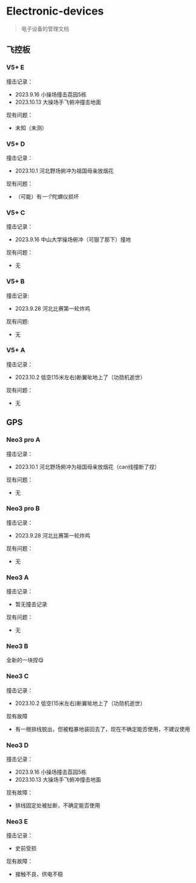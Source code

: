 # Electronic-devices
> 电子设备的管理文档

## 飞控板
### V5+ E
撞击记录：
- 2023.9.16  小操场撞击荔园5栋
- 2023.10.13 大操场手飞俯冲撞击地面

现有问题：
- 未知（未测）

### V5+ D
撞击记录：
- 2023.10.1 河北野场俯冲为祖国母亲放烟花

现有问题：
- （可能）有*一个*陀螺仪损坏

### V5+ C
撞击记录：
- 2023.9.16 中山大学操场俯冲（可狠了那下）撞地

现有问题：
- 无

### V5+ B
撞击记录:
- 2023.9.28 河北比赛第一轮炸鸡

现有问题:
- 无

### V5+ A
撞击记录：
- 2023.10.2 低空(15米左右)断翼呲地上了（功勋机逝世）

现有问题：
- 无

## GPS
### Neo3 pro A
撞击记录：
- 2023.10.1 河北野场俯冲为祖国母亲放烟花（can线撞断了捏）

现有问题：
- 无

### Neo3 pro B
撞击记录：
- 2023.9.28 河北比赛第一轮炸鸡

现有问题：
- 无

### Neo3 A
撞击记录：
- 暂无撞击记录

现有问题：
- 无

### Neo3 B
全新的一块捏😋

### Neo3 C
撞击记录：
- 2023.10.2 低空(15米左右)断翼呲地上了（功勋机逝世）

现有故障
- 有一根排线脱出，但被粗暴地装回去了，现在不确定能否使用，不建议使用

### Neo3 D
撞击记录：
- 2023.9.16  小操场撞击荔园5栋
- 2023.10.13 大操场手飞俯冲撞击地面

现有故障：
- 排线固定处被扯断，不确定能否使用

### Neo3 E
撞击记录：
- 史前受损

现有故障：
- 接触不良，供电不稳
